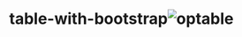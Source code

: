 # table-with-bootstrap![optable](https://user-images.githubusercontent.com/94627774/155266107-93ecdf37-dc57-4e0c-bb13-a69e7d156ea7.png)
